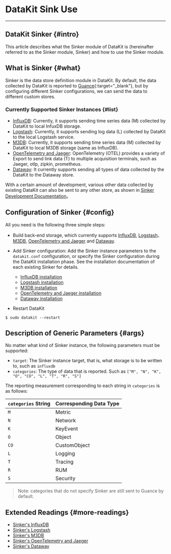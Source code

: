 # DataKit Sink Use
---

## DataKit Sinker {#intro}

This article describes what the Sinker module of DataKit is (hereinafter referred to as the Sinker module, Sinker) and how to use the Sinker module.

## What is Sinker {#what}

Sinker is the data store definition module in DataKit. By default, the data collected by DataKit is reported to [Guance](https://console.guance.com/){:target="_blank"}, but by configuring different Sinker configurations, we can send the data to different custom stores.

### Currently Supported Sinker Instances {#list}

- [InfluxDB](datakit-sink-influxdb.md): Currently, it supports sending time series data (M) collected by DataKit to local InfuxDB storage.
- [Logstash](datakit-sink-logstash.md): Currently, it supports sending log data (L) collected by DataKit to the local Logstash service.
- [M3DB](datakit-sink-m3db.md): Currently, it supports sending time series data (M) collected by DataKit to local M3DB storage (same as InfluxDB).
- [OpenTelemetry and Jaeger](datakit-sink-otel-jaeger.md): OpenTelemetry (OTEL) provides a variety of Export to send link data (T) to multiple acquisition terminals, such as Jaeger, otlp, zipkin, prometheus.
- [Dataway](datakit-sink-dataway.md): It currently supports sending all types of data collected by the DataKit to the Dataway store.

With a certain amount of development, various other data collected by existing DataKit can also be sent to any other store, as shown in [Sinker Development Documentation](datakit-sink-dev.md)。

## Configuration of Sinker {#config}

All you need is the following three simple steps:

- Build back-end storage, which currently supports [InfluxDB](datakit-sink-influxdb.md), [Logstash](datakit-sink-logstash.md)、[M3DB](datakit-sink-m3db.md), [OpenTelemetry and Jaeger](datakit-sink-otel-jaeger.md) and [Dataway](datakit-sink-dataway.md).

- Add Sinker configuration: Add the Sinker instance parameters to the `datakit.conf` configuration, or specify the Sinker configuration during the DataKit installation phase. See the installation documentation of each existing Sinker for details.

  - [InfluxDB installation](datakit-sink-influxdb.md)
  - [Logstash installation](datakit-sink-logstash.md)
  - [M3DB installation](datakit-sink-m3db.md)
  - [OpenTelemetry and Jaeger installation](datakit-sink-otel-jaeger.md)
  - [Dataway installation](datakit-sink-dataway.md)

- Restart DataKit

```shell
$ sudo datakit --restart
```

## Description of Generic Parameters {#args}

No matter what kind of Sinker instance, the following parameters must be supported:

- `target`: The Sinker instance target, that is, what storage is to be written to, such as `influxdb`
- `categories`: The type of data that is reported. Such as `["M", "N", "K", "O", "CO", "L", "T", "R", "S"]`

The reporting measurement corresponding to each string in `categories` is as follows:

| `categories` String | Corresponding Data Type |
| ----                | ----         |
| `M`                 | Metric       |
| `N`                 | Network      |
| `K`                 | KeyEvent     |
| `O`                 | Object       |
| `CO`                | CustomObject |
| `L`                 | Logging      |
| `T`                 | Tracing      |
| `R`                 | RUM          |
| `S`                 | Security     |

> Note: categories that do not specify Sinker are still sent to Guance by default.

## Extended Readings {#more-readings}

- [Sinker's InfluxDB](datakit-sink-influxdb.md)
- [Sinker's Logstash](datakit-sink-logstash.md)
- [Sinker's M3DB](datakit-sink-m3db.md)
- [Sinker's OpenTelemetry and Jaeger](datakit-sink-otel-jaeger.md)
- [Sinker's Dataway](datakit-sink-dataway.md)
